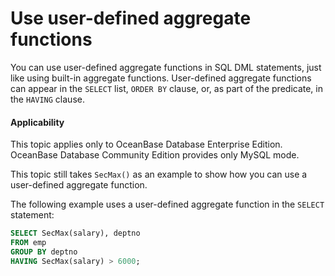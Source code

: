 Use user-defined aggregate functions
================================

You can use user-defined aggregate functions in SQL DML statements, just like using built-in aggregate functions. User-defined aggregate functions can appear in the `SELECT` list, `ORDER BY` clause, or, as part of the predicate, in the `HAVING` clause.

<main id="notice" >
    <h4>Applicability</h4>
    <p>This topic applies only to OceanBase Database Enterprise Edition. OceanBase Database Community Edition provides only MySQL mode. </p>
  </main>

This topic still takes `SecMax()` as an example to show how you can use a user-defined aggregate function.

The following example uses a user-defined aggregate function in the `SELECT` statement:

```sql
SELECT SecMax(salary), deptno
FROM emp
GROUP BY deptno
HAVING SecMax(salary) > 6000;
```


